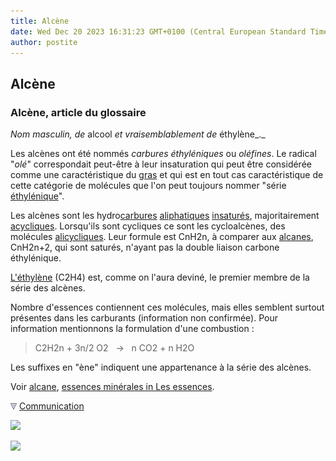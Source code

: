 ```yaml
---
title: Alcène
date: Wed Dec 20 2023 16:31:23 GMT+0100 (Central European Standard Time)
author: postite
---
```


## Alcène
### Alcène, article du glossaire
 _Nom masculin, de_ alcool _et vraisemblablement de_ éthylène_._

Les alcènes ont été nommés _carbures éthyléniques_ ou _oléfines_. Le radical "_olé_" correspondait peut-être à leur insaturation qui peut être considérée comme une caractéristique du [gras](gras.html) et qui est en tout cas caractéristique de cette catégorie de molécules que l'on peut toujours nommer "série [éthylénique](ethylenique.html)".

Les alcènes sont les hydro[carbures](carbure.html) [aliphatiques](aliphatique.html) [insaturés](saturation.html), majoritairement [acycliques](acyclique.html). Lorsqu'ils sont cycliques ce sont les cycloalcènes, des molécules [alicycliques](alicyclique.html). Leur formule est CnH2n, à comparer aux [alcanes](alcane.html), CnH2n+2, qui sont saturés, n'ayant pas la double liaison carbone éthylénique.

[L'éthylène](ethylene.html) (C2H4) est, comme on l'aura deviné, le premier membre de la série des alcènes.

Nombre d'essences contiennent ces molécules, mais elles semblent surtout présentes dans les carburants (information non confirmée). Pour information mentionnons la formulation d'une combustion :

> C2H2n + 3n/2 O2   ->   n CO2 + n H2O

Les suffixes en "ène" indiquent une appartenance à la série des alcènes.

Voir [alcane](alcane.html), [essences minérales in Les essences](essences.html#essencesminerales).



![](images/flechebas.gif) [Communication](http://www.artrealite.com/annonceurs.htm) 

[![](https://cbonvin.fr/sites/regie.artrealite.com/visuels/campagne1.png)](index-2.html#20131014)

![](https://cbonvin.fr/sites/regie.artrealite.com/visuels/campagne2.png)